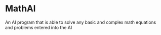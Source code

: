 # MathAI
An AI program that is able to solve any basic and complex math equations and problems entered into the AI
